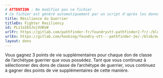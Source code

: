```yaml
---
# ATTENTION : Ne modifiez pas ce fichier
# Ce fichier est généré automatiquement par un script d'après les données du module Foundry VTT officiel et de sa traduction
title: Résilience du Guerrier
titleEn: Fighter Resiliency
id: PLz1oIEGJojVUBsW
urlFr: https://gitlab.com/pathfinder-fr/foundryvtt-pathfinder2-fr/-/blob/master/data/feats/PLz1oIEGJojVUBsW.htm
urlEn: https://gitlab.com/hooking/foundry-vtt---pathfinder-2e/-/blob/master/packs/data/feats.db/fighter-resiliency.json
layout: dons
---
```

Vous gagnez 3 points de vie supplémentaires pour chaque don de classe de l’archétype guerrier que vous possédez. Tant que vous continuez à sélectionner des dons de classe de l’archétype de guerrier, vous continuez à gagner des points de vie supplémentaires de cette manière.
